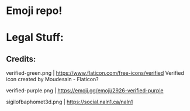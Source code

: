 # Emoji repo!



# Legal Stuff:

## Credits:
verified-green.png | https://www.flaticon.com/free-icons/verified Verified icon created by Moudesain - Flaticon?

verified-purple.png | https://emoji.gg/emoji/2926-verified-purple

sigilofbaphomet3d.png | https://social.naln1.ca/naln1
